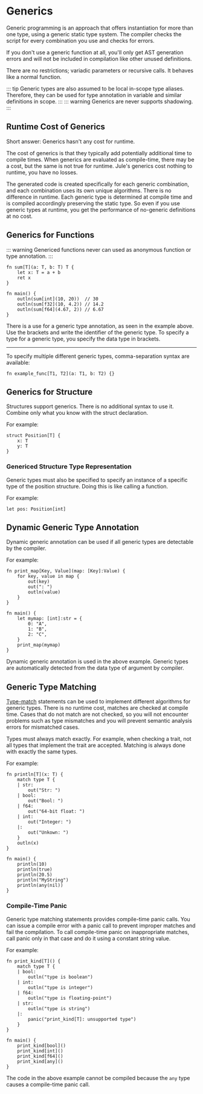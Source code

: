 # Generics
Generic programming is an approach that offers instantiation for more than one type, using a generic static type system. The compiler checks the script for every combination you use and checks for errors.

If you don't use a generic function at all, you'll only get AST generation errors and will not be included in compilation like other unused definitions.

There are no restrictions; variadic parameters or recursive calls. It behaves like a normal function.

::: tip
Generic types are also assumed to be local in-scope type aliases. Therefore, they can be used for type annotation in variable and similar definitions in scope.
:::
::: warning
Generics are never supports shadowing.
:::

## Runtime Cost of Generics
Short answer: Generics hasn't any cost for runtime.

The cost of generics is that they typically add potentially additional time to compile times. When generics are evaluated as compile-time, there may be a cost, but the same is not true for runtime. Jule's generics cost nothing to runtime, you have no losses.

The generated code is created specifically for each generic combination, and each combination uses its own unique algorithms. There is no difference in runtime. Each generic type is determined at compile time and is compiled accordingly preserving the static type. So even if you use generic types at runtime, you get the performance of no-generic definitions at no cost. 

## Generics for Functions
::: warning
Genericed functions never can used as anonymous function or type annotation.
:::
```jule
fn sum[T](a: T, b: T) T {
    let x: T = a + b
    ret x
}

fn main() {
    outln(sum[int](10, 20))  // 30
    outln(sum[f32](10, 4.2)) // 14.2
    outln(sum[f64](4.67, 2)) // 6.67
}
```
There is a use for a generic type annotation, as seen in the example above. Use the brackets and write the identifier of the generic type. To specify a type for a generic type, you specify the data type in brackets.

---

To specify multiple different generic types, comma-separation syntax are available:
```jule
fn example_func[T1, T2](a: T1, b: T2) {}
```

## Generics for Structure
Structures support generics. There is no additional syntax to use it. Combine only what you know with the struct declaration.

For example:
```jule
struct Position[T] {
    x: T
    y: T
}
```

### Genericed Structure Type Representation
Generic types must also be specified to specify an instance of a specific type of the position structure. Doing this is like calling a function.

For example:
```jule
let pos: Position[int]
```

## Dynamic Generic Type Annotation
Dynamic generic annotation can be used if all generic types are detectable by the compiler.

For example:
```jule
fn print_map[Key, Value](map: [Key]:Value) {
    for key, value in map {
        out(key)
        out(": ")
        outln(value)
    }
}

fn main() {
    let mymap: [int]:str = {
        0: "A",
        1: "B",
        2: "C",
    }
    print_map(mymap)
}
```
Dynamic generic annotation is used in the above example. Generic types are automatically detected from the data type of argument by compiler.

## Generic Type Matching

[Type-match](/common-concepts/control-flow/match-statement#type-matching) statements can be used to implement different algorithms for generic types. There is no runtime cost, matches are checked at compile time. Cases that do not match are not checked, so you will not encounter problems such as type mismatches and you will prevent semantic analysis errors for mismatched cases.

Types must always match exactly. For example, when checking a trait, not all types that implement the trait are accepted. Matching is always done with exactly the same types.

For example:

```jule
fn println[T](x: T) {
    match type T {
    | str:
        out("Str: ")
    | bool:
        out("Bool: ")
    | f64:
        out("64-bit float: ")
    | int:
        out("Integer: ")
    |:
        out("Unkown: ")
    }
    outln(x)
}

fn main() {
    println(10)
    println(true)
    println(20.5)
    println("MyString")
    println(any(nil))
}
```

### Compile-Time Panic

Generic type matching statements provides compile-time panic calls. You can issue a compile error with a panic call to prevent improper matches and fail the compilation. To call compile-time panic on inappropriate matches, call panic only in that case and do it using a constant string value.

For example:

```jule
fn print_kind[T]() {
    match type T {
    | bool:
        outln("type is boolean")
    | int:
        outln("type is integer")
    | f64:
        outln("type is floating-point")
    | str:
        outln("type is string")
    |:
        panic("print_kind[T]: unsupported type")
    }
}

fn main() {
    print_kind[bool]()
    print_kind[int]()
    print_kind[f64]()
    print_kind[any]()
}
```

The code in the above example cannot be compiled because the `any` type causes a compile-time panic call.
